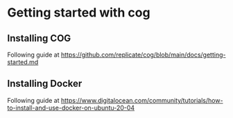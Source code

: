 # Getting started with cog

## Installing COG

Following guide at https://github.com/replicate/cog/blob/main/docs/getting-started.md

## Installing Docker

Following guide at https://www.digitalocean.com/community/tutorials/how-to-install-and-use-docker-on-ubuntu-20-04


